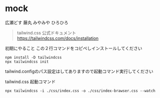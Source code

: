 # mock
広瀬どす
藤丸
みやみや
ひろひろ


> tailwind.css 公式ドキュメント
https://tailwindcss.com/docs/installation

初期にやること
この２行コマンドをコピペしインストールしてください
```
npm install -D tailwindcss
npx tailwindcss init
```

tailwind.configのパス設定はしてありますので起動コマンド実行してください

tailwind.css  起動コマンド
```
npx tailwindcss -i ./css/index.css -o ./css/index-brawser.css --watch
```